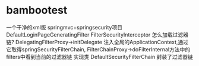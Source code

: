 # bambootest
一个干净的xml版 springmvc+springsecurity项目
DefaultLoginPageGeneratingFilter
FilterSecurityInterceptor
怎么加载过滤器链?
DelegatingFilterProxy->initDelegate 注入全局的ApplicationContext,通过它取得springSecurityFilterChain, 
FilterChainProxy->doFilterInternal方法中的filters中看到当前的过滤器链
实现类 DefaultSecurityFilterChain 封装了过滤器链
